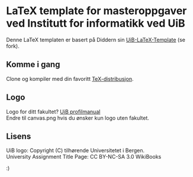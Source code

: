 # LaTeX template for masteroppgaver ved Institutt for informatikk ved UiB
Denne LaTeX templaten er basert på Diddern sin [UiB-LaTeX-Template](https://github.com/Diddern/UiB-LaTeX-Template) (se fork).

## Komme i gang
Clone og kompiler med din favoritt [TeX-distribusjon](https://www.latex-project.org/get/).

## Logo
Logo for ditt fakultet?
[UiB profilmanual](http://kapd.h.uib.no/profilmanual/99LastNed/99a_lastned.html)  
Endre til canvas.png hvis du ønsker kun logo uten fakultet.

## Lisens  
UiB logo: Copyright (C) tilhørende Universitetet i Bergen.  
University Assignment Title Page: CC BY-NC-SA 3.0 WikiBooks


:)
